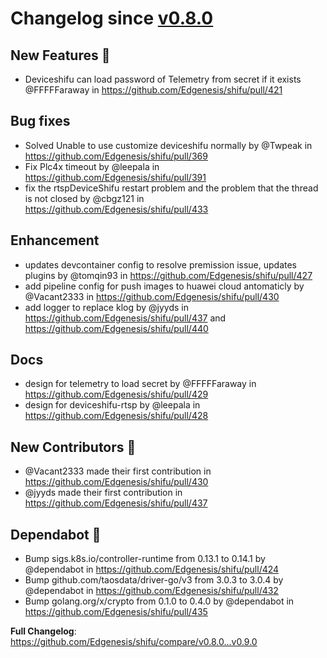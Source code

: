 # Changelog since [v0.8.0](https://github.com/Edgenesis/shifu/releases/tag/v0.8.0)

## New Features 🎉

* Deviceshifu can load password of Telemetry from secret if it exists @FFFFFaraway in https://github.com/Edgenesis/shifu/pull/421

## Bug fixes

* <BugFix>Solved Unable to use customize deviceshifu normally by @Twpeak in https://github.com/Edgenesis/shifu/pull/369
* <BugFix>Fix Plc4x timeout by @leepala in https://github.com/Edgenesis/shifu/pull/391
* <BugFix>fix the rtspDeviceShifu restart problem and the problem that the thread is not closed by @cbgz121 in https://github.com/Edgenesis/shifu/pull/433

## Enhancement

* updates devcontainer config to resolve premission issue, updates plugins by @tomqin93 in https://github.com/Edgenesis/shifu/pull/427
* add pipeline config for push images to huawei cloud antomaticly by @Vacant2333 in https://github.com/Edgenesis/shifu/pull/430
* add logger to replace klog by @jyyds in https://github.com/Edgenesis/shifu/pull/437 and https://github.com/Edgenesis/shifu/pull/440

## Docs

* design for telemetry to load secret by @FFFFFaraway in https://github.com/Edgenesis/shifu/pull/429
* design for deviceshifu-rtsp by @leepala in https://github.com/Edgenesis/shifu/pull/428

## New Contributors 🌟

* @Vacant2333 made their first contribution in https://github.com/Edgenesis/shifu/pull/430
* @jyyds made their first contribution in https://github.com/Edgenesis/shifu/pull/437

## Dependabot 🤖

* Bump sigs.k8s.io/controller-runtime from 0.13.1 to 0.14.1 by @dependabot in https://github.com/Edgenesis/shifu/pull/424
* Bump github.com/taosdata/driver-go/v3 from 3.0.3 to 3.0.4 by @dependabot in https://github.com/Edgenesis/shifu/pull/432
* Bump golang.org/x/crypto from 0.1.0 to 0.4.0 by @dependabot in https://github.com/Edgenesis/shifu/pull/435

**Full Changelog**: https://github.com/Edgenesis/shifu/compare/v0.8.0...v0.9.0
